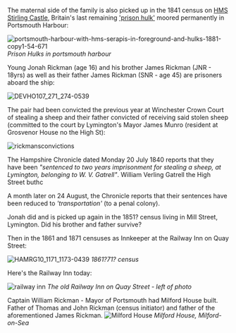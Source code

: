 The maternal side of the family is also picked up in the 1841 census on [HMS Stirling Castle](https://en.wikipedia.org/wiki/HMS_Stirling_Castle_(1811)), Britain's last remaining ['prison hulk'](https://en.wikipedia.org/wiki/List_of_British_prison_hulks) moored permanently in Portsmouth Harbour:

![portsmouth-harbour-with-hms-serapis-in-foreground-and-hulks-1881-copy1-54-671](https://github.com/user-attachments/assets/1224997e-b396-496a-a9a1-5ebf97c3a25f)
*Prison Hulks in portsmouth harbour*

Young Jonah Rickman (age 16) and his brother James Rickman (JNR - 18yrs) as well as their father James Rickman (SNR - age 45) are prisoners aboard the ship: 

![DEVHO107_271_274-0539](https://github.com/user-attachments/assets/c39767ed-bba4-4050-be17-341209c7abbd)

The pair had been convicted the previous year at Winchester Crown Court of stealing a sheep and their father convicted of receiving said stolen sheep (committed to the court by Lymington's Mayor James Munro (resident at Grosvenor House no the High St):

![rickmansconvictions](https://github.com/user-attachments/assets/10e4d09f-3a9e-4480-9ba4-6e026109d6ee)

The Hampshire Chronicle dated Monday 20 July 1840 reports that they have been _"sentenced to two years imprisonment for stealing a sheep, at Lymington, belonging to W. V. Gatrell"_. William Verling Gatrell the High Street buthc

A month later on 24 August, the Chronicle reports that their sentences have been reduced to _'transportation'_ (to a penal colony). 

Jonah did and is picked up again in the 1851? census living in Mill Street, Lymington. Did his brother and father survive?

Then in the 1861 and 1871 censuses as Innkeeper at the Railway Inn on Quay Street:

![HAMRG10_1171_1173-0439](https://github.com/user-attachments/assets/1c37a138-d5fa-428a-a3f4-4da8d575ee24)
*1861?71? census*

Here's the Railway Inn today:

![railway inn](https://github.com/user-attachments/assets/e015727e-4aee-471e-80d0-58d5dec438a9)
*The old Railway Inn on Quay Street - left of photo*

Captain William Rickman - Mayor of Portsmouth had Milford House built.
Father of Thomas and John Rickman (census initiator)
and father of the aforementioned James Rickman.
![Milford House](https://github.com/user-attachments/assets/dda795df-e4d7-4e40-a923-abdea11b6f0f)
*Milford House, Milford-on-Sea*






